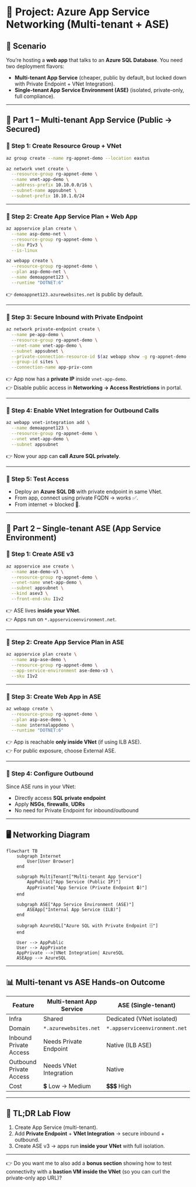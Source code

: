 # 🔐 **Project: Azure App Service Networking (Multi-tenant + ASE)**

## 📌 **Scenario**

You’re hosting a **web app** that talks to an **Azure SQL Database**.
You need two deployment flavors:

- **Multi-tenant App Service** (cheaper, public by default, but locked down with Private Endpoint + VNet Integration).
- **Single-tenant App Service Environment (ASE)** (isolated, private-only, full compliance).

---

## 🏢 Part 1 – Multi-tenant App Service (Public → Secured)

### 🔹 Step 1: Create Resource Group + VNet

```bash
az group create --name rg-appnet-demo --location eastus

az network vnet create \
  --resource-group rg-appnet-demo \
  --name vnet-app-demo \
  --address-prefix 10.10.0.0/16 \
  --subnet-name appsubnet \
  --subnet-prefix 10.10.1.0/24
```

---

### 🔹 Step 2: Create App Service Plan + Web App

```bash
az appservice plan create \
  --name asp-demo-net \
  --resource-group rg-appnet-demo \
  --sku P1v3 \
  --is-linux

az webapp create \
  --resource-group rg-appnet-demo \
  --plan asp-demo-net \
  --name demoappnet123 \
  --runtime "DOTNET:6"
```

👉 `demoappnet123.azurewebsites.net` is public by default.

---

### 🔹 Step 3: Secure Inbound with **Private Endpoint**

```bash
az network private-endpoint create \
  --name pe-app-demo \
  --resource-group rg-appnet-demo \
  --vnet-name vnet-app-demo \
  --subnet appsubnet \
  --private-connection-resource-id $(az webapp show -g rg-appnet-demo -n demoappnet123 --query id -o tsv) \
  --group-id sites \
  --connection-name app-priv-conn
```

👉 App now has a **private IP** inside `vnet-app-demo`.  
👉 Disable public access in **Networking → Access Restrictions** in portal.

---

### 🔹 Step 4: Enable **VNet Integration** for Outbound Calls

```bash
az webapp vnet-integration add \
  --name demoappnet123 \
  --resource-group rg-appnet-demo \
  --vnet vnet-app-demo \
  --subnet appsubnet
```

👉 Now your app can **call Azure SQL privately**.

---

### 🔹 Step 5: Test Access

- Deploy an **Azure SQL DB** with private endpoint in same VNet.
- From app, connect using private FQDN → works ✅.
- From internet → blocked 🚫.

---

## 🏰 Part 2 – Single-tenant ASE (App Service Environment)

### 🔹 Step 1: Create ASE v3

```bash
az appservice ase create \
  --name ase-demo-v3 \
  --resource-group rg-appnet-demo \
  --vnet-name vnet-app-demo \
  --subnet appsubnet \
  --kind asev3 \
  --front-end-sku I1v2
```

👉 ASE lives **inside your VNet**.  
👉 Apps run on `*.appserviceenvironment.net`.

---

### 🔹 Step 2: Create App Service Plan in ASE

```bash
az appservice plan create \
  --name asp-ase-demo \
  --resource-group rg-appnet-demo \
  --app-service-environment ase-demo-v3 \
  --sku I1v2
```

---

### 🔹 Step 3: Create Web App in ASE

```bash
az webapp create \
  --resource-group rg-appnet-demo \
  --plan asp-ase-demo \
  --name internalappdemo \
  --runtime "DOTNET:6"
```

👉 App is reachable **only inside VNet** (if using ILB ASE).  
👉 For public exposure, choose External ASE.

---

### 🔹 Step 4: Configure Outbound

Since ASE runs in your VNet:

- Directly access **SQL private endpoint**
- Apply **NSGs**, **firewalls**, **UDRs**
- No need for Private Endpoint for inbound/outbound

---

## 🖥 Networking Diagram

```mermaid
flowchart TB
    subgraph Internet
        User[User Browser]
    end

    subgraph MultiTenant["Multi-tenant App Service"]
        AppPublic["App Service (Public IP)"]
        AppPrivate["App Service (Private Endpoint 🔒)"]
    end

    subgraph ASE["App Service Environment (ASE)"]
        ASEApp["Internal App Service (ILB)"]
    end

    subgraph AzureSQL["Azure SQL with Private Endpoint 🗄"]
    end

    User --> AppPublic
    User --> AppPrivate
    AppPrivate -->|VNet Integration| AzureSQL
    ASEApp --> AzureSQL
```

---

## 📊 Multi-tenant vs ASE Hands-on Outcome

| Feature                 | Multi-tenant App Service | ASE (Single-tenant)           |
| ----------------------- | ------------------------ | ----------------------------- |
| Infra                   | Shared                   | Dedicated (VNet isolated)     |
| Domain                  | `*.azurewebsites.net`    | `*.appserviceenvironment.net` |
| Inbound Private Access  | Needs Private Endpoint   | Native (ILB ASE)              |
| Outbound Private Access | Needs VNet Integration   | Native                        |
| Cost                    | 💲 Low → Medium          | 💲💲💲 High                   |

---

## 🏁 **TL;DR Lab Flow**

1. Create App Service (multi-tenant).
2. Add **Private Endpoint** + **VNet Integration** → secure inbound + outbound.
3. Create ASE v3 → apps run **inside your VNet** with full isolation.

---

👉 Do you want me to also add a **bonus section** showing how to test connectivity with a **bastion VM inside the VNet** (so you can curl the private-only app URL)?

